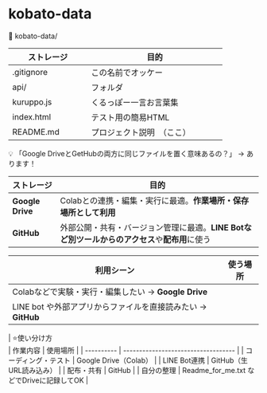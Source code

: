 # kobato-data

📁 kobato-data/

| ストレージ            | 目的                                                      |
| ---------------- | ------------------------------------------------------- |
|.gitignore   | この名前でオッケー                   |
|api/　　　| フォルダ　　　　 |
|kuruppo.js 　　| くるっぽー一言お言葉集　　　　 ||
|index.html　　　| テスト用の簡易HTML　　　　 |
|README.md　　　| プロジェクト説明　（ここ）　　　　 |



💡 「Google DriveとGetHubの両方に同じファイルを置く意味あるの？」 → あります！

| ストレージ            | 目的                                                      |
| ---------------- | ------------------------------------------------------- |
| **Google Drive** | Colabとの連携・編集・実行に最適。**作業場所・保存場所として利用**                   |
| **GitHub**       | 外部公開・共有・バージョン管理に最適。**LINE Botなど別ツールからのアクセス**や**配布用**に使う |

| 利用シーン                                     | 使う場所 |
| ----------------------------------------- | ---- |
| Colabなどで実験・実行・編集したい → **Google Drive**    |      |
| LINE bot や外部アプリからファイルを直接読みたい → **GitHub** |      |



| ⭐️使い分け方     
| 作業内容       | 使用場所                                |
| ---------- | ----------------------------------- |
| コーディング・テスト | Google Drive（Colab）                 |
| LINE Bot連携 | GitHub（生URL読み込み）                    |
| 配布・共有      | GitHub                              |
| 自分の整理      | Readme\_for\_me.txt などでDriveに記録してOK |
